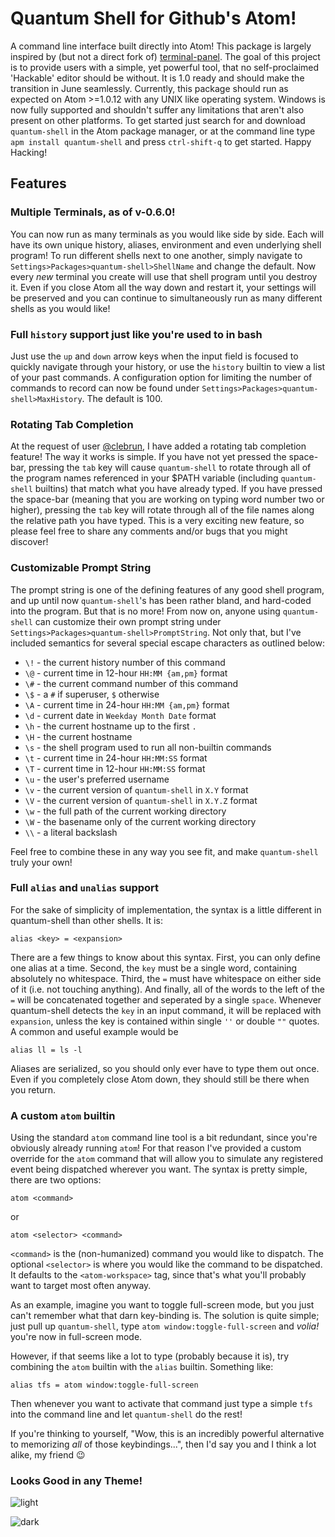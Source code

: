 # Quantum Shell for Github's Atom!
A command line interface built directly into Atom! This package is largely inspired by (but not a direct fork of) [terminal-panel](http://github.com/thedaniel/terminal-panel). The goal of this project is to provide users with a simple, yet powerful tool, that no self-proclaimed 'Hackable' editor should be without. It is 1.0 ready and should make the transition in June seamlessly. Currently, this package should run as expected on Atom >=1.0.12 with any UNIX like operating system. Windows is now fully supported and shouldn't suffer any limitations that aren't also present on other platforms. To get started just search for and download `quantum-shell` in the Atom package manager, or at the command line type `apm install quantum-shell` and press `ctrl-shift-q` to get started. Happy Hacking!

## Features

### Multiple Terminals, as of v-0.6.0!
You can now run as many terminals as you would like side by side. Each will have its own unique history, aliases, environment and even underlying shell program! To run different shells next to one another, simply navigate to `Settings>Packages>quantum-shell>ShellName` and change the default. Now every *new* terminal you create will use that shell program until you destroy it. Even if you close Atom all the way down and restart it, your settings will be preserved and you can continue to simultaneously run as many different shells as you would like!

### Full `history` support just like you're used to in bash
Just use the `up` and `down` arrow keys when the input field is focused to quickly navigate through your history, or use the `history` builtin to view a list of your past commands. A configuration option for limiting the number of commands to record can now be found under `Settings>Packages>quantum-shell>MaxHistory`. The default is 100.

### Rotating Tab Completion
At the request of user [@clebrun](http://github.com/clebrun), I have added a rotating tab completion feature! The way it works is simple. If you have not yet pressed the space-bar, pressing the `tab` key will cause `quantum-shell` to rotate through all of the program names referenced in your $PATH variable (including `quantum-shell` builtins) that match what you have already typed. If you have pressed the space-bar (meaning that you are working on typing word number two or higher), pressing the `tab` key will rotate through all of the file names along the relative path you have typed. This is a very exciting new feature, so please feel free to share any comments and/or bugs that you might discover!

### Customizable Prompt String
The prompt string is one of the defining features of any good shell program, and up until now   `quantum-shell`'s has been rather bland, and hard-coded into the program. But that is no more! From now on, anyone using `quantum-shell` can customize their own prompt string under `Settings>Packages>quantum-shell>PromptString`. Not only that, but I've included semantics for several special escape characters as outlined below:
* `\!` - the current history number of this command
* `\@` - current time in 12-hour `HH:MM {am,pm}` format
* `\#` - the current command number of this command
* `\$` - a `#` if superuser, `$` otherwise
* `\A` - current time in 24-hour `HH:MM {am,pm}` format
* `\d` - current date in `Weekday Month Date` format
* `\h` - the current hostname up to the first `.`
* `\H` - the current hostname
* `\s` - the shell program used to run all non-builtin commands
* `\t` - current time in 24-hour `HH:MM:SS` format
* `\T` - current time in 12-hour `HH:MM:SS` format
* `\u` - the user's preferred username
* `\v` - the current version of `quantum-shell` in `X.Y` format
* `\V` - the current version of `quantum-shell` in `X.Y.Z` format
* `\w` - the full path of the current working directory
* `\W` - the basename only of the current working directory
* `\\` - a literal backslash

Feel free to combine these in any way you see fit, and make `quantum-shell` truly your own!

### Full `alias` and `unalias` support
For the sake of simplicity of implementation, the syntax is a little different in quantum-shell than other shells. It is:
```
alias <key> = <expansion>
```
There are a few things to know about this syntax. First, you can only define one alias at a time. Second, the `key` must be a single word, containing absolutely no whitespace. Third, the `=` must have whitespace on either side of it (i.e. not touching anything). And finally, all of the words to the left of the `=` will be concatenated together and seperated by a single `space`. Whenever quantum-shell detects the `key` in an input command, it will be replaced with `expansion`, unless the key is contained within single `''` or  double `""` quotes. A common and useful example would be
```
alias ll = ls -l
```
Aliases are serialized, so you should only ever have to type them out once. Even if you completely close Atom down, they should still be there when you return.

### A custom `atom` builtin
Using the standard `atom` command line tool is a bit redundant, since you're obviously already running `atom`! For that reason I've provided a custom override for the `atom` command that will allow you to simulate any registered event being dispatched wherever you want. The syntax is pretty simple, there are two options:
```
atom <command>
```
or
```
atom <selector> <command>
```
`<command>` is the (non-humanized) command you would like to dispatch. The optional `<selector>` is where you would like the command to be dispatched. It defaults to the `<atom-workspace>` tag, since that's what you'll probably want to target most often anyway.

As an example, imagine you want to toggle full-screen mode, but you just can't remember what that darn key-binding is. The solution is quite simple; just pull up `quantum-shell`, type `atom window:toggle-full-screen` and *volia!* you're now in full-screen mode.

However, if that seems like a lot to type (probably because it is), try combining the `atom` builtin with the `alias` builtin. Something like:
```
alias tfs = atom window:toggle-full-screen
```
Then whenever you want to activate that command just type a simple `tfs` into the command line and let `quantum-shell` do the rest!

If you're thinking to yourself, "Wow, this is an incredibly powerful alternative to memorizing *all* of those keybindings...", then I'd say you and I think a lot alike, my friend :wink:

### Looks Good in any Theme!
![light](https://raw.githubusercontent.com/sedabull/quantum-shell/master/resources/quantum-shell-light.png)

![dark](https://raw.githubusercontent.com/sedabull/quantum-shell/master/resources/quantum-shell-dark.png)
